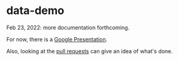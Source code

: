 # data-demo

Feb 23, 2022: more documentation forthcoming.

For now, there is a [Google Presentation](https://docs.google.com/presentation/d/1YhUy8WBLSaTWbzOxeZUtP2N0LlJnf2E7Px8vx_buHUI/edit?usp=sharing).

Also, looking at the [pull requests](https://github.com/henrytxz/data-demo/pulls?q=is%3Apr+is%3Aclosed) can give an idea of what's done.
